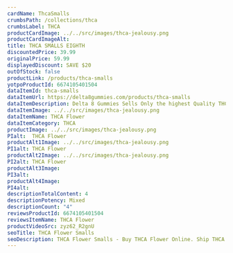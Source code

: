 ```yaml
---
cardName: ThcaSmalls
crumbsPath: /collections/thca
crumbsLabel: THCA
productCardImage: ../../src/images/thca-jealousy.png
productCardImageAlt: 
title: THCA SMALLS EIGHTH
discountedPrice: 39.99
originalPrice: 59.99
displayedDiscount: SAVE $20
outOfStock: false
productLink: /products/thca-smalls
yotpoProductId: 6674105401504
dataItemId: thca-smalls
dataItemUrl: https://delta8gummies.com/products/thca-smalls
dataItemDescription: Delta 8 Gummies Sells Only the highest Quality THCA Flower. These products are 2018 Federal Farm Bill Legal.
dataItemImage: ../../src/images/thca-jealousy.png
dataItemName: THCA Flower
dataItemCategory: THCA
productImage: ../../src/images/thca-jealousy.png
PIalt:  THCA Flower
productAlt1Image: ../../src/images/thca-jealousy.png
PI1alt: THCA Flower
productAlt2Image: ../../src/images/thca-jealousy.png
PI2alt: THCA Flower
productAlt3Image: 
PI3alt: 
productAlt4Image: 
PI4alt: 
descriptionTotalContent: 4
descriptionPotency: Mixed
descriptionCount: "4"
reviewsProductId: 6674105401504
reviewsItemName: THCA Flower
productVideoSrc: zyz62_R2gnU
seoTitle: THCA Flower Smalls
seoDescription: THCA Flower Smalls - Buy THCA Flower Online. Ship THCA to your doorstep.
---
```

